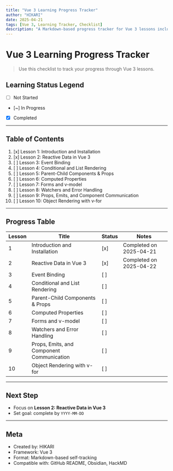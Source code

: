 ```yaml
---
title: "Vue 3 Learning Progress Tracker"
author: "HIKARI"
date: 2025-04-21
tags: [Vue 3, Learning Tracker, Checklist]
description: "A Markdown-based progress tracker for Vue 3 lessons including notes, status, and next steps."
---
```


# Vue 3 Learning Progress Tracker

> Use this checklist to track your progress through Vue 3 lessons.

## Learning Status Legend

- [ ] Not Started
- [~] In Progress
- [x] Completed

---

## Table of Contents

1. [x] Lesson 1: Introduction and Installation  
2. [x] Lesson 2: Reactive Data in Vue 3  
3. [ ] Lesson 3: Event Binding  
4. [ ] Lesson 4: Conditional and List Rendering  
5. [ ] Lesson 5: Parent-Child Components & Props  
6. [ ] Lesson 6: Computed Properties  
7. [ ] Lesson 7: Forms and v-model  
8. [ ] Lesson 8: Watchers and Error Handling  
9. [ ] Lesson 9: Props, Emits, and Component Communication  
10. [ ] Lesson 10: Object Rendering with v-for  

---

## Progress Table

| Lesson | Title                                      | Status   | Notes                            |
|--------|--------------------------------------------|----------|----------------------------------|
| 1      | Introduction and Installation              | [x]      | Completed on 2025-04-21          |
| 2      | Reactive Data in Vue 3                     | [x]      | Completed on 2025-04-22                                 |
| 3      | Event Binding                              | [ ]      |                                  |
| 4      | Conditional and List Rendering             | [ ]      |                                  |
| 5      | Parent-Child Components & Props            | [ ]      |                                  |
| 6      | Computed Properties                        | [ ]      |                                  |
| 7      | Forms and v-model                          | [ ]      |                                  |
| 8      | Watchers and Error Handling                | [ ]      |                                  |
| 9      | Props, Emits, and Component Communication  | [ ]      |                                  |
| 10     | Object Rendering with v-for                | [ ]      |                                  |

---

## Next Step

- Focus on **Lesson 2: Reactive Data in Vue 3**
- Set goal: complete by `YYYY-MM-DD`

---

## Meta

- Created by: HIKARI  
- Framework: Vue 3  
- Format: Markdown-based self-tracking  
- Compatible with: GitHub README, Obsidian, HackMD